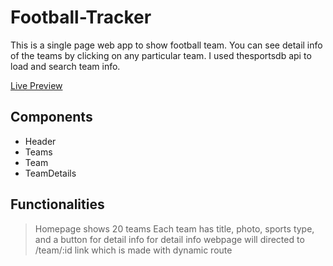 # Football-Tracker

This is a single page web app to show football team. You can see detail info of the teams by clicking on any particular team. I used thesportsdb api to load and search team info.

[Live Preview](https://team-tracker-react.netlify.app/)

## Components
* Header
* Teams
* Team
* TeamDetails

## Functionalities

> Homepage shows 20 teams
> Each team has title, photo, sports type, and a button for detail info
> for detail info webpage will directed to /team/:id link which is made with dynamic route


